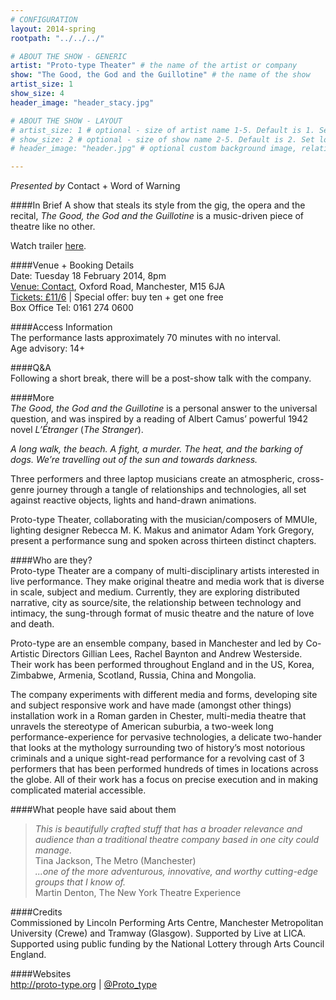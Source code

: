 ```yaml
---
# CONFIGURATION
layout: 2014-spring
rootpath: "../../../"

# ABOUT THE SHOW - GENERIC
artist: "Proto-type Theater" # the name of the artist or company
show: "The Good, the God and the Guillotine" # the name of the show
artist_size: 1
show_size: 4
header_image: "header_stacy.jpg"

# ABOUT THE SHOW - LAYOUT
# artist_size: 1 # optional - size of artist name 1-5. Default is 1. Set longer names to lower values
# show_size: 2 # optional - size of show name 2-5. Default is 2. Set longer names to lower values
# header_image: "header.jpg" # optional custom background image, relative to current page

---
```

*Presented by* Contact + Word of Warning     

####In Brief
A show that steals its style from the gig, the opera and the recital, *The Good, the God and the Guillotine* is a music-driven piece of theatre like no other.         
        
Watch trailer [here](http://vimeo.com/75048789).        
        
####Venue + Booking Details    
Date: Tuesday 18 February 2014, 8pm     
[Venue: Contact](http://contactmcr.com/visit/getting-here), Oxford Road, Manchester, M15 6JA    
[Tickets: £11/6](https://contactmcr.com/whats-on/12664-proto-type-theater-the-good-the-god-and-the-guillotine/booking) | Special offer: buy ten + get one free    
Box Office Tel: 0161 274 0600     
        
####Access Information        
The performance lasts approximately 70 minutes with no interval.         
Age advisory: 14+        
         
####Q&A        
Following a short break, there will be a post-show talk with the company.
          
####More            
*The Good, the God and the Guillotine* is a personal answer to the universal question, and was inspired by a reading of Albert Camus’ powerful 1942 novel *L’Étranger* (*The Stranger*).        
          
*A long walk, the beach. A fight, a murder. The heat, and the barking of dogs. We’re travelling out of the sun and towards darkness.*        
        
Three performers and three laptop musicians create an atmospheric, cross-genre journey through a tangle of relationships and technologies, all set against reactive objects, lights and hand-drawn animations.         
            
Proto-type Theater, collaborating with the musician/composers of MMUle, lighting designer Rebecca M. K. Makus and animator Adam York Gregory, present a performance sung and spoken across thirteen distinct chapters.        
        
####Who are they?    
Proto-type Theater are a company of multi-disciplinary artists interested in live performance. They make original theatre and media work that is diverse in scale, subject and medium. Currently, they are exploring distributed narrative, city as source/site, the relationship between technology and intimacy, the sung-through format of music theatre and the nature of love and death.        

Proto-type are an ensemble company, based in Manchester and led by Co-Artistic Directors Gillian Lees, Rachel Baynton and Andrew Westerside. Their work has been performed throughout England and in the US, Korea, Zimbabwe, Armenia, Scotland, Russia, China and Mongolia.      

The company experiments with different media and forms, developing site and subject responsive work and have made (amongst other things) installation work in a Roman garden in Chester, multi-media theatre that unravels the stereotype of American suburbia, a two-week long performance-experience for pervasive technologies, a delicate two-hander that looks at the mythology surrounding two of history’s most notorious criminals and a unique sight-read performance for a revolving cast of 3 performers that has been performed hundreds of times in locations across the globe. All of their work has a focus on precise execution and in making complicated material accessible.
             
####What people have said about them     
>*This is beautifully crafted stuff that has a broader relevance and audience than a traditional theatre company based in one city could manage.*<br>Tina Jackson, The Metro (Manchester)        
>*...one of the more adventurous, innovative, and worthy cutting-edge groups that I know of.*<br>Martin Denton, The New York Theatre Experience        
                     
####Credits    
Commissioned by Lincoln Performing Arts Centre, Manchester Metropolitan University (Crewe) and Tramway (Glasgow). Supported by Live at LICA. Supported using public funding by the National Lottery through Arts Council England.         
    
####Websites        
<http://proto-type.org> | [@Proto_type](https://twitter.com/Proto_type)
